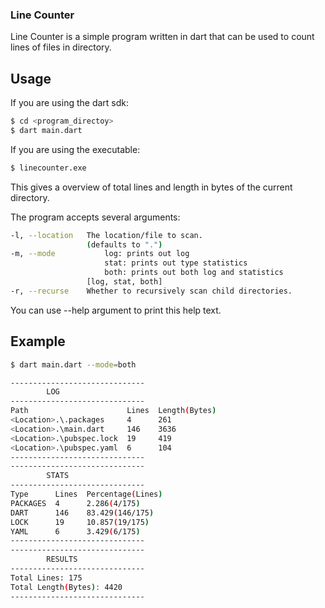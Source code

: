 ### Line Counter

Line Counter is a simple program written in dart that can be used to count lines of files in directory.

## Usage

If you are using the dart sdk:

```bash
$ cd <program_directoy>
$ dart main.dart
```

If you are using the executable:

```bash
$ linecounter.exe
```

This gives a overview of total lines and length in bytes of the current directory.

The program accepts several arguments:

```bash
-l, --location   The location/file to scan.
                 (defaults to ".")
-m, --mode           log: prints out log
                     stat: prints out type statistics
                     both: prints out both log and statistics
                 [log, stat, both]
-r, --recurse    Whether to recursively scan child directories.
```

You can use --help argument to print this help text.

## Example

```bash
$ dart main.dart --mode=both

------------------------------
        LOG
------------------------------
Path                      Lines  Length(Bytes)
<Location>.\.packages     4      261
<Location>.\main.dart     146    3636
<Location>.\pubspec.lock  19     419
<Location>.\pubspec.yaml  6      104
------------------------------
------------------------------
        STATS
------------------------------
Type      Lines  Percentage(Lines)
PACKAGES  4      2.286(4/175)
DART      146    83.429(146/175)
LOCK      19     10.857(19/175)
YAML      6      3.429(6/175)
------------------------------
------------------------------
        RESULTS
------------------------------
Total Lines: 175
Total Length(Bytes): 4420
------------------------------
```
